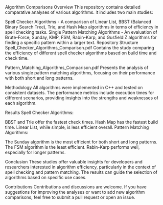 Algorithm Comparisons
Overview
This repository contains detailed comparative analyses of various algorithms. It includes two main studies:

Spell Checker Algorithms - A comparison of Linear List, BBST (Balanced Binary Search Tree), Trie, and Hash Map algorithms in terms of efficiency in spell checking tasks.
Single Pattern Matching Algorithms - An evaluation of Brute-Force, Sunday, KMP, FSM, Rabin-Karp, and Gusfield Z algorithms for finding a specific pattern within a larger text.
Repository Structure
Spell_Checker_Algorithms_Comparison.pdf
Contains the study comparing the efficiency of different spell checker algorithms based on build time and check time.

Pattern_Matching_Algorithms_Comparison.pdf
Presents the analysis of various single pattern matching algorithms, focusing on their performance with both short and long patterns.

Methodology
All algorithms were implemented in C++ and tested on consistent datasets. The performance metrics include execution times for different scenarios, providing insights into the strengths and weaknesses of each algorithm.

Results
Spell Checker Algorithms:

BBST and Trie offer the fastest check times.
Hash Map has the fastest build time.
Linear List, while simple, is less efficient overall.
Pattern Matching Algorithms:

The Sunday algorithm is the most efficient for both short and long patterns.
The FSM algorithm is the least efficient.
Rabin-Karp performs well, especially for longer patterns.

Conclusion
These studies offer valuable insights for developers and researchers interested in algorithm efficiency, particularly in the context of spell checking and pattern matching. The results can guide the selection of algorithms based on specific use cases.

Contributions
Contributions and discussions are welcome. If you have suggestions for improving the analyses or want to add new algorithm comparisons, feel free to submit a pull request or open an issue.
